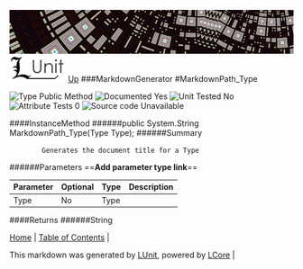![](../Content/LUnit-banner-small.png "")
[<img align="right;" src="../Content/LUnit-logo-small.png">](../../README.md)
[Up](MarkdownGenerator.md)
###MarkdownGenerator
#MarkdownPath_Type

![Type Public Method](http://b.repl.ca/v1/Type-Public%20Method-lightgrey.png "") ![Documented Yes](http://b.repl.ca/v1/Documented-Yes-brightgreen.png "") ![Unit Tested No](http://b.repl.ca/v1/Unit%20Tested-No-lightgrey.png "") ![Attribute Tests 0](http://b.repl.ca/v1/Attribute%20Tests-0-lightgrey.png "") ![Source code Unavailable](http://b.repl.ca/v1/Source%20code-Unavailable-red.png "")

####InstanceMethod
######public System.String MarkdownPath_Type(Type Type);
######Summary

            Generates the document title for a Type
            
######Parameters
==__Add parameter type link__==

Parameter | Optional | Type | Description
:---  | :---  | :---  | :--- 
Type | No | Type | 

####Returns
######String

[Home](../../README.md) | [Table of Contents](../../TableOfContents.md) | 


This markdown was generated by [LUnit](https://github.com/CodeSingularity/LUnit), powered by [LCore](https://github.com/CodeSingularity/LCore) | 

